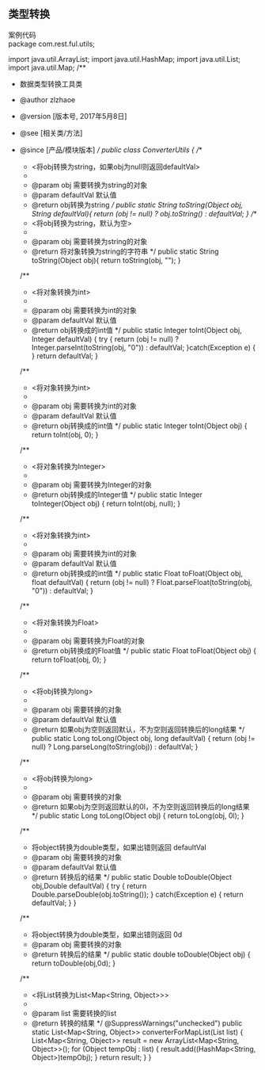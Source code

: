 ## 类型转换  

案例代码  
package com.rest.ful.utils;

import java.util.ArrayList;
import java.util.HashMap;
import java.util.List;
import java.util.Map;
/**
 * 数据类型转换工具类
 * @author zlzhaoe
 * @version [版本号, 2017年5月8日]
 * @see  [相关类/方法]
 * @since  [产品/模块版本]
 */
public class ConverterUtils {
    /**
     * <将obj转换为string，如果obj为null则返回defaultVal>
     * 
     * @param obj 需要转换为string的对象
     * @param defaultVal 默认值
     * @return obj转换为string
     */
    public static String toString(Object obj, String defaultVal){
        return (obj != null) ? obj.toString() : defaultVal;
    }
    /**
     * <将obj转换为string，默认为空>
     * 
     * @param obj 需要转换为string的对象
     * @return 将对象转换为string的字符串
     */
    public static String toString(Object obj){
        return toString(obj, "");
    }

    /**
     * <将对象转换为int>
     * 
     * @param obj 需要转换为int的对象
     * @param defaultVal 默认值
     * @return obj转换成的int值
     */
    public static Integer toInt(Object obj, Integer defaultVal) {
        try
        {
            return (obj != null) ? Integer.parseInt(toString(obj, "0")) : defaultVal;
        }catch(Exception e)
        {
        }
        return defaultVal;
    }

    /**
     * <将对象转换为int>
     * 
     * @param obj 需要转换为int的对象
     * @param defaultVal 默认值
     * @return obj转换成的int值
     */
    public static Integer toInt(Object obj)
    {
        return toInt(obj, 0);
    }

    /**
     * <将对象转换为Integer>
     * 
     * @param obj 需要转换为Integer的对象
     * @return obj转换成的Integer值
     */
    public static Integer toInteger(Object obj)
    {
        return toInt(obj, null);
    }

    /**
     * <将对象转换为int>
     * 
     * @param obj 需要转换为int的对象
     * @param defaultVal 默认值
     * @return obj转换成的int值
     */
    public static Float toFloat(Object obj, float defaultVal)
    {
        return (obj != null) ? Float.parseFloat(toString(obj, "0")) : defaultVal;
    }

    /**
     * <将对象转换为Float>
     * 
     * @param obj 需要转换为Float的对象
     * @return obj转换成的Float值
     */
    public static Float toFloat(Object obj)
    {
        return toFloat(obj, 0);
    }

    /**
     * <将obj转换为long>
     * 
     * @param obj 需要转换的对象
     * @param defaultVal 默认值
     * @return 如果obj为空则返回默认，不为空则返回转换后的long结果
     */
    public static Long toLong(Object obj, long defaultVal)
    {
        return (obj != null) ? Long.parseLong(toString(obj)) : defaultVal;
    }

    /**
     * <将obj转换为long>
     * 
     * @param obj 需要转换的对象
     * @return 如果obj为空则返回默认的0l，不为空则返回转换后的long结果
     */
    public static Long toLong(Object obj)
    {
        return toLong(obj, 0l);
    }

    /** 
     * 将object转换为double类型，如果出错则返回 defaultVal
     * @param obj 需要转换的对象
     * @param defaultVal 默认值
     * @return 转换后的结果
     */
    public static Double toDouble(Object obj,Double defaultVal)
    {
        try
        {
            return Double.parseDouble(obj.toString());
        }
        catch(Exception e)
        {
            return defaultVal;
        }
    }

    /** 
     * 将object转换为double类型，如果出错则返回 0d
     * @param obj 需要转换的对象
     * @return 转换后的结果
     */
    public static double toDouble(Object obj)
    {
        return toDouble(obj,0d);
    }

    /**
     * <将List<Object>转换为List<Map<String, Object>>>
     * 
     * @param list 需要转换的list
     * @return 转换的结果
     */
    @SuppressWarnings("unchecked")
    public static List<Map<String, Object>> converterForMapList(List<Object> list)
    {
        List<Map<String, Object>> result = new ArrayList<Map<String, Object>>();
        for (Object tempObj : list)
        {
            result.add((HashMap<String, Object>)tempObj);
        }
        return result;
    }
}